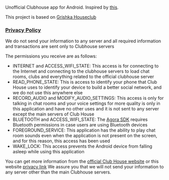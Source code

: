 Unofficial Clubhouse app for Android. Inspired by [this](https://github.com/stypr/clubhouse-py).

This project is based on [Grishka Houseclub](https://github.com/grishka/Houseclub)



### [Privacy Policy](https://github.com/mrnadimi/GoldClubHouse/wiki/Privacy-Policy)

We do not send your information to any server and all required information and transactions are sent only to Clubhouse servers

The permissions you receive are as follows:

   * INTERNET and ACCESS_WIFI_STATE: This access is for connecting to the Internet and connecting to the clubhouse servers to load chat rooms, clubs and everything related to the official clubhouse server
   * READ_PHONE_STATE: This is access to identify your phone that Club House uses to identify your device to build a better social network, and we do not use this anywhere else
   * RECORD_AUDIO and MODIFY_AUDIO_SETTINGS: This access is only for talking in chat rooms and your voice settings for more quality is only in this application and have no other uses and it is not sent to any server except the main servers of Club House
   * BLUETOOTH and ACCESS_WIFI_STATE: The [Agora SDK](https://www.agora.io/en/) requires Bluetooth permissions in case users are using Bluetooth devices
   * FOREGROUND_SERVICE: This application has the ability to play chat room sounds even when the application is not present on the screen, and for this reason, this access has been used
   * WAKE_LOCK: This access prevents the Android device from falling asleep while using this application

You can get more information from the [official Club House website](https://www.joinclubhouse.com/) or this website [privacy link](https://www.notion.so/Privacy-Policy-cd4b415950204a46819478b31f6ce14f)
We assure you that we will not send your information to any server other than the main Clubhouse servers.
